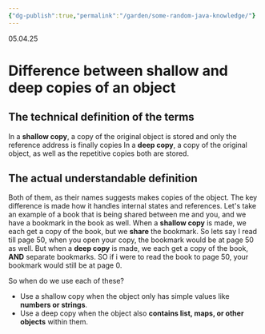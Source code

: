 ```yaml
---
{"dg-publish":true,"permalink":"/garden/some-random-java-knowledge/"}
---
```


05.04.25

# Difference between shallow and deep copies of an object

## The technical definition of the terms
In a **shallow copy**, a copy of the original object is stored and only the reference address is finally copies
In a **deep copy**, a copy of the original object, as well as the repetitive copies both are stored.

## The actual understandable definition
Both of them, as their names suggests makes copies of the object. The key difference is made how it handles internal states and references.
Let's take an example of a book that is being shared between me and you, and we have a bookmark in the book as well. When a **shallow copy** is made, we each get a copy of the book, but we **share** the bookmark. So lets say I read till page 50, when you open your copy, the bookmark would be at page 50 as well. But when a **deep copy** is made, we each get a copy of the book, **AND** separate bookmarks. SO if i were to read the book to page 50, your bookmark would still be at page 0.

So when do we use each of these?
- Use a shallow copy when the object only has simple values like **numbers or strings**.
- Use a deep copy when the object also **contains list, maps, or other objects** within them.

